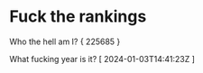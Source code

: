 # Fuck the rankings

Who the hell am I?
{ 225685 }

What fucking year is it?
[ 2024-01-03T14:41:23Z ]
